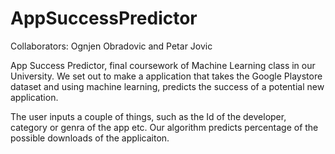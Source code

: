 # AppSuccessPredictor

Collaborators: Ognjen Obradovic and Petar Jovic

App Success Predictor, final coursework of Machine Learning class in our University. 
We set out to make a application that takes the Google Playstore dataset and using machine learning, predicts the success of a potential new application. 

The user inputs a couple of things, such as the Id of the developer, category or genra of the app etc. Our algorithm predicts percentage of the possible downloads of the applicaiton. 
